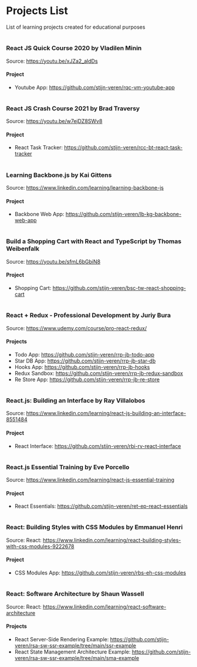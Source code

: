 # Projects List
List of learning projects created for educational purposes

#

### React JS Quick Course 2020 by Vladilen Minin
Source: https://youtu.be/xJZa2_aldDs

#### Project 
* Youtube App: https://github.com/stijn-veren/rqc-vm-youtube-app

#

### React JS Crash Course 2021 by Brad Traversy
Source: https://youtu.be/w7ejDZ8SWv8

#### Project 
* React Task Tracker: https://github.com/stijn-veren/rcc-bt-react-task-tracker

#

### Learning Backbone.js by Kai Gittens
Source: https://www.linkedin.com/learning/learning-backbone-js

#### Project 
* Backbone Web App: https://github.com/stijn-veren/lb-kg-backbone-web-app

#

### Build a Shopping Cart with React and TypeScript by Thomas Weibenfalk
Source: https://youtu.be/sfmL6bGbiN8

#### Project 
* Shopping Cart: https://github.com/stijn-veren/bsc-tw-react-shopping-cart

#

### React + Redux - Professional Development by Juriy Bura
Source: https://www.udemy.com/course/pro-react-redux/

#### Projects
* Todo App: https://github.com/stijn-veren/rrp-jb-todo-app
* Star DB App: https://github.com/stijn-veren/rrp-jb-star-db
* Hooks App: https://github.com/stijn-veren/rrp-jb-hooks
* Redux Sandbox: https://github.com/stijn-veren/rrp-jb-redux-sandbox
* Re Store App: https://github.com/stijn-veren/rrp-jb-re-store

#

### React.js: Building an Interface by Ray Villalobos
Source: https://www.linkedin.com/learning/react-js-building-an-interface-8551484

#### Project 
* React Interface: https://github.com/stijn-veren/rbi-rv-react-interface

#

### React.js Essential Training by Eve Porcello
Source: https://www.linkedin.com/learning/react-js-essential-training

#### Project 
* React Essentials: https://github.com/stijn-veren/ret-ep-react-essentials

#

### React: Building Styles with CSS Modules by Emmanuel Henri
Source: React: https://www.linkedin.com/learning/react-building-styles-with-css-modules-9222678

#### Project
* CSS Modules App: https://github.com/stijn-veren/rbs-eh-css-modules

#

### React: Software Architecture by Shaun Wassell
Source: React: https://www.linkedin.com/learning/react-software-architecture

#### Projects
* React Server-Side Rendering Example: https://github.com/stijn-veren/rsa-sw-ssr-example/tree/main/ssr-example
* React State Management Architecture Example: https://github.com/stijn-veren/rsa-sw-ssr-example/tree/main/sma-example

#
